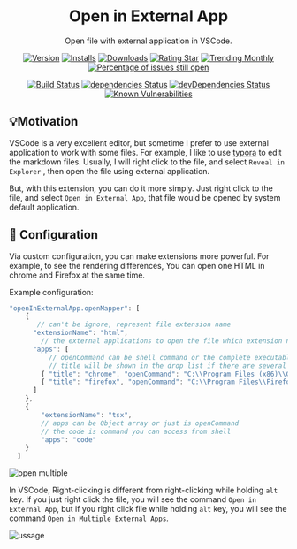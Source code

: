 <div align="center">

# Open in External App

Open file with external application in VSCode.

[![Version](https://vsmarketplacebadge.apphb.com/version-short/yutengjing.open-in-external-app.svg)](https://marketplace.visualstudio.com/items?itemName=yutengjing.open-in-external-app) [![Installs](https://vsmarketplacebadge.apphb.com/installs-short/yutengjing.open-in-external-app.svg)](https://marketplace.visualstudio.com/items?itemName=yutengjing.open-in-external-app) [![Downloads](https://vsmarketplacebadge.apphb.com/downloads-short/yutengjing.open-in-external-app.svg)](https://marketplace.visualstudio.com/items?itemName=yutengjing.open-in-external-app) [![Rating Star](https://vsmarketplacebadge.apphb.com/rating-star/yutengjing.open-in-external-app.svg)](https://marketplace.visualstudio.com/items?itemName=yutengjing.open-in-external-app) [![Trending Monthly](https://vsmarketplacebadge.apphb.com/trending-monthly/yutengjing.open-in-external-app.svg)](https://marketplace.visualstudio.com/items?itemName=yutengjing.open-in-external-app) [![Percentage of issues still open](https://isitmaintained.com/badge/open/tjx666/open-in-external-app.svg)](http://isitmaintained.com/project/tjx666/open-in-external-app 'Percentage of issues still open')

[![Build Status](https://travis-ci.org/tjx666/open-in-external-app.svg?branch=master)](https://travis-ci.org/tjx666/open-in-external-app) [![dependencies Status](https://david-dm.org/tjx666/open-in-external-app/status.svg)](https://david-dm.org/tjx666/open-in-external-app) [![devDependencies Status](https://david-dm.org/tjx666/open-in-external-app/dev-status.svg)](https://david-dm.org/tjx666/open-in-external-app?type=dev) [![Known Vulnerabilities](https://snyk.io/test/github/tjx666/open-in-external-app/badge.svg?targetFile=package.json)](https://snyk.io/test/github/tjx666/open-in-external-app?targetFile=package.json)

</div>

## :bulb:Motivation

VSCode is a very excellent editor, but sometime I prefer to use external application to work with some files. For example, I like to use [typora](https://www.typora.io/) to edit the markdown files. Usually, I will right click to the file, and select `Reveal in Explorer` , then open the file using external application.

But, with this extension, you can do it more simply. Just right click to the file, and select `Open in External App`, that file would be opened by system default application.

## :wrench: Configuration

Via custom configuration, you can make extensions more powerful. For example, to see the rendering differences, You can open one HTML in chrome and Firefox at the same time.

Example configuration:

```javascript
"openInExternalApp.openMapper": [
    {
       // can't be ignore, represent file extension name
      "extensionName": "html",
        // the external applications to open the file which extension name is html
      "apps": [
          // openCommand can be shell command or the complete executable application path
          // title will be shown in the drop list if there are several apps
        { "title": "chrome", "openCommand": "C:\\Program Files (x86)\\Google\\Chrome\\Application\\chrome.exe"},
        { "title": "firefox", "openCommand": "C:\\Program Files\\Firefox Developer Edition\\firefox.exe"}
      ]
    },
    {
        "extensionName": "tsx",
        // apps can be Object array or just is openCommand
        // the code is command you can access from shell
        "apps": "code"
    }
  ]
```

![open multiple](https://github.com/tjx666/open-in-external-app/blob/master/images/open-multiple?raw=true)

In VSCode, Right-clicking is different from right-clicking while holding `alt` key. If you just right click the file, you will see the command `Open in External App`, but if you right click file while holding `alt` key, you will see the command `Open in Multiple External Apps`.

![ussage](https://github.com/tjx666/open-in-external-app/blob/master/images/usage?raw=true)
